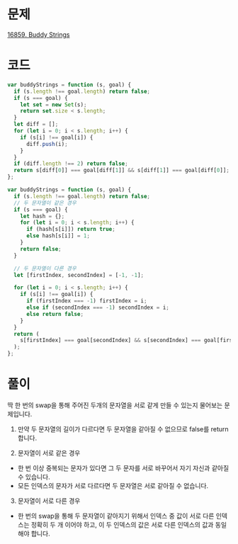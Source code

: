 # 문제

[16859. Buddy Strings](https://leetcode.com/problems/buddy-strings/description/)

# 코드

```javascript
var buddyStrings = function (s, goal) {
  if (s.length !== goal.length) return false;
  if (s === goal) {
    let set = new Set(s);
    return set.size < s.length;
  }
  let diff = [];
  for (let i = 0; i < s.length; i++) {
    if (s[i] !== goal[i]) {
      diff.push(i);
    }
  }
  if (diff.length !== 2) return false;
  return s[diff[0]] === goal[diff[1]] && s[diff[1]] === goal[diff[0]];
};

var buddyStrings = function (s, goal) {
  if (s.length !== goal.length) return false;
  // 두 문자열이 같은 경우
  if (s === goal) {
    let hash = {};
    for (let i = 0; i < s.length; i++) {
      if (hash[s[i]]) return true;
      else hash[s[i]] = 1;
    }
    return false;
  }

  // 두 문자열이 다른 경우
  let [firstIndex, secondIndex] = [-1, -1];

  for (let i = 0; i < s.length; i++) {
    if (s[i] !== goal[i]) {
      if (firstIndex === -1) firstIndex = i;
      else if (secondIndex === -1) secondIndex = i;
      else return false;
    }
  }
  return (
    s[firstIndex] === goal[secondIndex] && s[secondIndex] === goal[firstIndex]
  );
};
```

# 풀이

딱 한 번의 swap을 통해 주어진 두개의 문자열을 서로 같게 만들 수 있는지 물어보는 문제입니다.

1. 만약 두 문자열의 길이가 다르다면 두 문자열을 같아질 수 없으므로 false를 return합니다.

2. 문자열이 서로 같은 경우

- 한 번 이상 중복되는 문자가 있다면 그 두 문자를 서로 바꾸어서 자기 자신과 같아질 수 있습니다.
- 모든 인덱스의 문자가 서로 다르다면 두 문자열은 서로 같아질 수 없습니다.

3. 문자열이 서로 다른 경우

- 한 번의 swap을 통해 두 문자열이 같아지기 위해서 인덱스 중 값이 서로 다른 인덱스는 정확히 두 개 이어야 하고, 이 두 인덱스의 값은 서로 다른 인덱스의 값과 동일해야 합니다.
